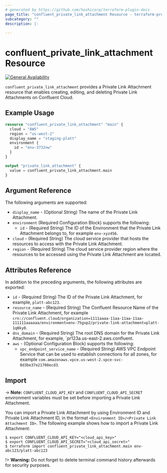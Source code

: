 ```yaml
---
# generated by https://github.com/hashicorp/terraform-plugin-docs
page_title: "confluent_private_link_attachment Resource - terraform-provider-confluent"
subcategory: ""
description: |-
  
---
```


# confluent_private_link_attachment Resource

[![General Availability](https://img.shields.io/badge/Lifecycle%20Stage-General%20Availability-%2345c6e8)](https://docs.confluent.io/cloud/current/api.html#section/Versioning/API-Lifecycle-Policy)

`confluent_private_link_attachment` provides a Private Link Attachment resource that enables creating, editing, and deleting Private Link Attachments on Confluent Cloud.

## Example Usage

```terraform
resource "confluent_private_link_attachment" "main" {
  cloud = "AWS"
  region = "us-west-2"
  display_name = "staging-platt"
  environment {
    id = "env-3732nw"
  }
}

output "private_link_attachment" {
  value = confluent_private_link_attachment.main
}
```

<!-- schema generated by tfplugindocs -->
## Argument Reference

The following arguments are supported:

- `display_name` - (Optional String) The name of the Private Link Attachment.
- `environment` (Required Configuration Block) supports the following:
  - `id` - (Required String) The ID of the Environment that the Private Link Attachment belongs to, for example `env-xyz456`.
- `cloud` - (Required String) The cloud service provider that hosts the resources to access with the Private Link Attachment.
- `region` - (Required String) The cloud service provider region where the resources to be accessed using the Private Link Attachment are located.

## Attributes Reference

In addition to the preceding arguments, the following attributes are exported:

- `id` - (Required String) The ID of the Private Link Attachment, for example, `platt-abc123`.
- `resource_name` - (Required String) The Confluent Resource Name of the Private Link Attachment, for example `crn://confluent.cloud/organization=1111aaaa-11aa-11aa-11aa-111111aaaaaa/environment=env-75gxp2/private-link-attachment=platt-1q0ky0`.
- `dns_domain` - (Required String) The root DNS domain for the Private Link Attachment, for example, `pr123a.us-east-2.aws.confluent.
- `aws` - (Optional Configuration Block) supports the following:
  - `vpc_endpoint_service_name` - (Required String) AWS VPC Endpoint Service that can be used to establish connections for all zones, for example `com.amazonaws.vpce.us-west-2.vpce-svc-0d3be37e21708ecd3`.

## Import

-> **Note:** `CONFLUENT_CLOUD_API_KEY` and `CONFLUENT_CLOUD_API_SECRET` environment variables must be set before importing a Private Link Attachment.

You can import a Private Link Attachment by using Environment ID and Private Link Attachment ID, in the format `<Environment ID>/<Private Link Attachment ID>`. The following example shows how to import a Private Link Attachment:

```shell
$ export CONFLUENT_CLOUD_API_KEY="<cloud_api_key>"
$ export CONFLUENT_CLOUD_API_SECRET="<cloud_api_secret>"
$ terraform import confluent_private_link_attachment.main env-abc123/platt-abc123
```

!> **Warning:** Do not forget to delete terminal command history afterwards for security purposes.